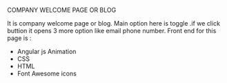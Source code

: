 COMPANY WELCOME PAGE OR BLOG


It is company welcome page or blog. Main option here is  toggle .if we click buttion it opens 3 more option like email phone number.
Front end for this page is :
   * Angular js Animation
   * CSS
   * HTML
   * Font Awesome icons
